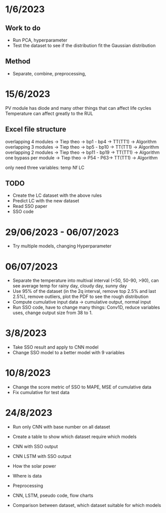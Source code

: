 # 1/6/2023

## Work to do

- Run PCA, hyperparameter
- Test the dataset to see if the distribution fit the Gaussian distribution

## Method

- Separate, combine, preprocessing,

# 15/6/2023

PV module has diode and many other things that can affect life cycles
Temperature can affect greatly to the RUL

## Excel file structure

overlapping 4 modules -> Tiep theo -> bp1 - bp4 -> TT(TT1) -> Algorithm
overlapping 3 modules -> Tiep theo -> bp5 - bp10 -> TT(TT1) -> Algorithm
overlapping 2 modules -> Tiep theo -> bp11 - bp19 -> TT(TT1) -> Algorithm
one bypass per module -> Tiep theo -> P54 - P63-> TT(TT1) -> Algorithm

only need three variables: temp Nf LC

## TODO

- Create the LC dataset with the above rules
- Predict LC with the new dataset
- Read SSO paper
- SSO code

# 29/06/2023 - 06/07/2023

- Try multiple models, changing Hyperparameter

# 06/07/2023

- Separate the temperature into multival interval (<50, 50-90, >90), can see average temp for rainy day, cloudy day, sunny day
- Use 95% of the dataset (in the 2q interval, remove top 2.5% and last 2.5%), remove outliers, plot the PDF to see the rough distribution
- Compute cumulative input data -> cumulative output, normal input
- Run SSO code, have to change many things: Conv1D, reduce variables uses, change output size from 38 to 1.

# 3/8/2023

- Take SSO result and apply to CNN model
- Change SSO model to a better model with 9 variables

# 10/8/2023

- Change the score metric of SSO to MAPE, MSE of cumulative data
- Fix cumulative for test data

# 24/8/2023

- Run only CNN with base number on all dataset
- Create a table to show which dataset require which models
- CNN with SSO output
- CNN LSTM with SSO output

- How the solar power
- Where is data
- Preprocessing
- CNN, LSTM, pseudo code, flow charts
- Comparison between dataset, which dataset suitable for which models
